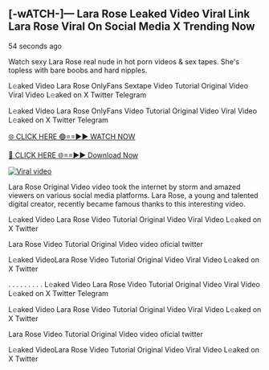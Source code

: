 ##  [-wATCH-]— Lara Rose Leaked Video Viral Link Lara Rose Viral On Social Media X Trending Now

54 seconds ago

Watch sexy Lara Rose real nude in hot porn videos & sex tapes. She's topless with bare boobs and hard nipples.

L𝚎aked Video Lara Rose OnlyFans Sextape Video Tutorial Original Video Viral Video L𝚎aked on X Twitter Telegram

L𝚎aked Video Lara Rose OnlyFans Video Tutorial Original Video Viral Video L𝚎aked on X Twitter Telegram

[🌐 CLICK HERE 🟢==►► WATCH NOW](https://azvirallink.blogspot.com/2025/01/viral-video-new-year-2025.html)

[🔴 CLICK HERE 🌐==►► Download Now](https://azvirallink.blogspot.com/2025/01/viral-video-new-year-2025.html)

[![Viral video](https://i.imgur.com/6ooyjBv.gif)](https://azvirallink.blogspot.com/2025/01/viral-video-new-year-2025.html)

Lara Rose Original Video video took the internet by storm and amazed viewers on various social media platforms. Lara Rose, a young and talented digital creator, recently became famous thanks to this interesting video.

L𝚎aked Video Lara Rose Video Tutorial Original Video Viral Video L𝚎aked on X Twitter

Lara Rose Video Tutorial Original Video video oficial twitter

L𝚎aked VideoLara Rose Video Tutorial Original Video Viral Video L𝚎aked on X Twitter

. . . . . . . . . L𝚎aked Video Lara Rose Video Tutorial Original Video Viral Video L𝚎aked on X Twitter Telegram

L𝚎aked Video Lara Rose Video Tutorial Original Video Viral Video L𝚎aked on X Twitter

Lara Rose Video Tutorial Original Video video oficial twitter

L𝚎aked VideoLara Rose Video Tutorial Original Video Viral Video L𝚎aked on X Twitter